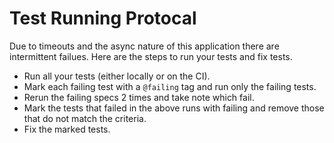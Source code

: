 Test Running Protocal
=========

Due to timeouts and the async nature of this application there are intermittent failues.
Here are the steps to run your tests and fix tests.

* Run all your tests (either locally or on the CI).
* Mark each failing test with a `@failing` tag and run only the failing tests.
* Rerun the failing specs 2 times and take note which fail.
* Mark the tests that failed in the above runs with failing and remove those that do not match the criteria.
* Fix the marked tests.
